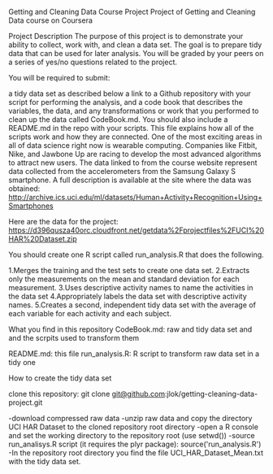 Getting and Cleaning Data Course Project
Project of Getting and Cleaning Data course on Coursera

Project Description
The purpose of this project is to demonstrate your ability to collect, work with, and clean a data set. The goal is to prepare tidy data that can be used for later analysis. You will be graded by your peers on a series of yes/no questions related to the project.

You will be required to submit:

a tidy data set as described below
a link to a Github repository with your script for performing the analysis, and
a code book that describes the variables, the data, and any transformations or work that you performed to clean up the data called CodeBook.md. You should also include a README.md in the repo with your scripts. This file explains how all of the scripts work and how they are connected.
One of the most exciting areas in all of data science right now is wearable computing. Companies like Fitbit, Nike, and Jawbone Up are racing to develop the most advanced algorithms to attract new users. The data linked to from the course website represent data collected from the accelerometers from the Samsung Galaxy S smartphone. A full description is available at the site where the data was obtained: http://archive.ics.uci.edu/ml/datasets/Human+Activity+Recognition+Using+Smartphones

Here are the data for the project: https://d396qusza40orc.cloudfront.net/getdata%2Fprojectfiles%2FUCI%20HAR%20Dataset.zip

You should create one R script called run_analysis.R that does the following.

1.Merges the training and the test sets to create one data set.
2.Extracts only the measurements on the mean and standard deviation for each measurement.
3.Uses descriptive activity names to name the activities in the data set
4.Appropriately labels the data set with descriptive activity names.
5.Creates a second, independent tidy data set with the average of each variable for each activity and each subject.

What you find in this repository
CodeBook.md: raw and tidy data set and and the scrpits used to transform them

README.md: this file
run_analysis.R: R script to transform raw data set in a tidy one

How to create the tidy data set

clone this repository: git clone git@github.com:jlok/getting-cleaning-data-project.git

-download compressed raw data
-unzip raw data and copy the directory UCI HAR Dataset to the cloned repository root directory
-open a R console and set the working directory to the repository root (use setwd())
-source run_analisys.R script (it requires the plyr package): source('run_analysis.R')
-In the repository root directory you find the file UCI_HAR_Dataset_Mean.txt with the tidy data set.